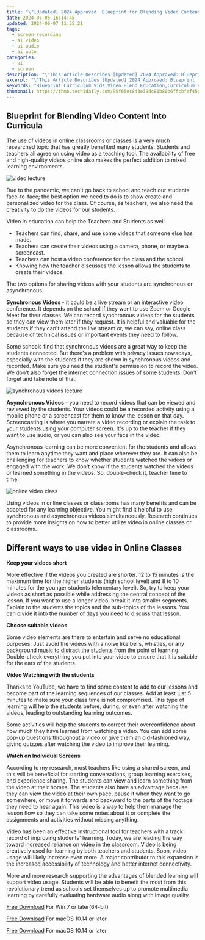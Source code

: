 ```yaml
---
title: "\"[Updated] 2024 Approved  Blueprint for Blending Video Content Into Curricula\""
date: 2024-06-05 16:14:45
updated: 2024-06-07 11:55:21
tags: 
  - screen-recording
  - ai video
  - ai audio
  - ai auto
categories: 
  - ai
  - screen
description: "\"This Article Describes [Updated] 2024 Approved: Blueprint for Blending Video Content Into Curricula\""
excerpt: "\"This Article Describes [Updated] 2024 Approved: Blueprint for Blending Video Content Into Curricula\""
keywords: "Blueprint Curriculum Vids,Video Blend Education,Curriculum Videoblending,Integrating EdVideos,Content EduBlend,Techniques for EdVid,Incorporate Media in Schools"
thumbnail: https://thmb.techidaily.com/95f65ec843e39dc81b80b6ffcbfef45d788958cee2b82fb5803fb90b93482a66.jpg
---
```


## Blueprint for Blending Video Content Into Curricula

The use of videos in online classrooms or classes is a very much researched topic that has greatly benefited many students. Students and teachers all agree on using video as a teaching tool. The availability of free and high-quality videos online also makes the perfect addition to mixed learning environments.

![video lecture](https://images.wondershare.com/filmora/article-images/2022/07/video-lecture.jpg)

Due to the pandemic, we can't go back to school and teach our students face-to-face; the best option we need to do is to show create and personalized video for the class. Of course, as teachers, we also need the creativity to do the videos for our students.

Video in education can help the Teachers and Students as well.

* Teachers can find, share, and use some videos that someone else has made.
* Teachers can create their videos using a camera, phone, or maybe a screencast.
* Teachers can host a video conference for the class and the school.
* Knowing how the teacher discusses the lesson allows the students to create their videos.

The two options for sharing videos with your students are synchronous or asynchronous.

**Synchronous Videos -** it could be a live stream or an interactive video conference. It depends on the school if they want to use Zoom or Google Meet for their classes. We can record synchronous videos for the students so they can view them later if they request. It is helpful and valuable for the students if they can't attend the live stream or, we can say, online class because of technical issues or important events they need to follow.

Some schools find that synchronous videos are a great way to keep the students connected. But there's a problem with privacy issues nowadays, especially with the students if they are shown in synchronous videos and recorded. Make sure you need the student's permission to record the video. We don't also forget the internet connection issues of some students. Don't forget and take note of that.

![synchronous videos lecture](https://images.wondershare.com/filmora/article-images/2022/07/synchronous-videos-lecture.jpg)

**Asynchronous Videos -** you need to record videos that can be viewed and reviewed by the students. Your videos could be a recorded activity using a mobile phone or a screencast for them to know the lesson on that day. Screencasting is where you narrate a video recording or explain the task to your students using your computer screen. It's up to the teacher if they want to use audio, or you can also see your face in the video.

Asynchronous learning can be more convenient for the students and allows them to learn anytime they want and place wherever they are. It can also be challenging for teachers to know whether students watched the videos or engaged with the work. We don't know if the students watched the videos or learned something in the videos. So, double-check it, teacher time to time.

![online video class](https://images.wondershare.com/filmora/article-images/2022/07/online-video-class.jpg)

Using videos in online classes or classrooms has many benefits and can be adapted for any learning objective. You might find it helpful to use synchronous and asynchronous videos simultaneously. Research continues to provide more insights on how to better utilize video in online classes or classrooms.

## Different ways to use video in Online Classes

**Keep your videos short**

More effective if the videos you created are shorter. 12 to 15 minutes is the maximum time for the higher students (high school level) and 8 to 10 minutes for the younger students (elementary level). So, try to keep your videos as short as possible while addressing the central concept of the lesson. If you want to use a longer video, break it into smaller segments. Explain to the students the topics and the sub-topics of the lessons. You can divide it into the number of days you need to discuss that lesson.

**Choose suitable videos**

Some video elements are there to entertain and serve no educational purposes. Just avoid the videos with a noise like bells, whistles, or any background music to distract the students from the point of learning. Double-check everything you put into your video to ensure that it is suitable for the ears of the students.

**Video Watching with the students**

Thanks to YouTube, we have to find some content to add to our lessons and become part of the learning sequences of our classes. Add at least just 5 minutes to make sure your class time is not compromised. This type of learning will help the students before, during, or even after watching the videos, leading to outstanding learning outcomes.

Some activities will help the students to correct their overconfidence about how much they have learned from watching a video. You can add some pop-up questions throughout a video or give them an old-fashioned way, giving quizzes after watching the video to improve their learning.

**Watch on Individual Screens**

According to my research, most teachers like using a shared screen, and this will be beneficial for starting conversations, group learning exercises, and experience sharing. The students can view and learn something from the video at their homes. The students also have an advantage because they can view the video at their own pace, pause it when they want to go somewhere, or move it forwards and backward to the parts of the footage they need to hear again. This video is a way to help them manage the lesson flow so they can take some notes about it or complete the assignments and activities without missing anything.

Video has been an effective instructional tool for teachers with a track record of improving students' learning. Today, we are leading the way toward increased reliance on video in the classroom. Video is being creatively used for learning by both teachers and students. Soon, video usage will likely increase even more. A major contributor to this expansion is the increased accessibility of technology and better internet connectivity.

More and more research supporting the advantages of blended learning will support video usage. Students will be able to benefit the most from this revolutionary trend as schools set themselves up to promote multimedia learning by carefully evaluating hardware audio along with image quality.

[Free Download](https://tools.techidaily.com/wondershare/filmora/download/) For Win 7 or later(64-bit)

[Free Download](https://tools.techidaily.com/wondershare/filmora/download/) For macOS 10.14 or later

[Free Download](https://tools.techidaily.com/wondershare/filmora/download/) For macOS 10.14 or later

<ins class="adsbygoogle"
     style="display:block"
     data-ad-format="autorelaxed"
     data-ad-client="ca-pub-7571918770474297"
     data-ad-slot="1223367746"></ins>

<ins class="adsbygoogle"
     style="display:block"
     data-ad-format="autorelaxed"
     data-ad-client="ca-pub-7571918770474297"
     data-ad-slot="1223367746"></ins>



<ins class="adsbygoogle"
     style="display:block"
     data-ad-client="ca-pub-7571918770474297"
     data-ad-slot="8358498916"
     data-ad-format="auto"
     data-full-width-responsive="true"></ins>

